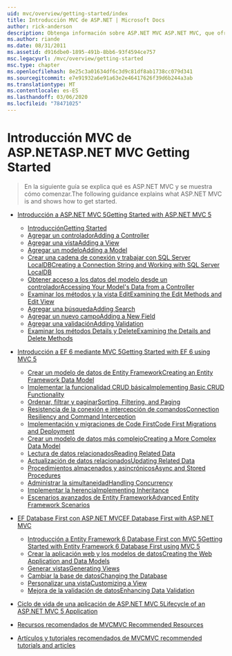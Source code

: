 ```yaml
---
uid: mvc/overview/getting-started/index
title: Introducción MVC de ASP.NET | Microsoft Docs
author: rick-anderson
description: Obtenga información sobre ASP.NET MVC ASP.NET MVC, que ofrece una manera eficaz basada en patrones para crear sitios web dinámicos que permitan una separación limpia de los problemas y de que...
ms.author: riande
ms.date: 08/31/2011
ms.assetid: d916dbe0-1895-491b-8bb6-93f4594ce757
msc.legacyurl: /mvc/overview/getting-started
msc.type: chapter
ms.openlocfilehash: 8e25c3a01634df6c3d9c81df8ab1738cc079d341
ms.sourcegitcommit: e7e91932a6e91a63e2e46417626f39d6b244a3ab
ms.translationtype: MT
ms.contentlocale: es-ES
ms.lasthandoff: 03/06/2020
ms.locfileid: "78471025"
---
```

# <a name="aspnet-mvc-getting-started"></a><span data-ttu-id="1256f-103">Introducción MVC de ASP.NET</span><span class="sxs-lookup"><span data-stu-id="1256f-103">ASP.NET MVC Getting Started</span></span>

> <span data-ttu-id="1256f-104">En la siguiente guía se explica qué es ASP.NET MVC y se muestra cómo comenzar.</span><span class="sxs-lookup"><span data-stu-id="1256f-104">The following guidance explains what ASP.NET MVC is and shows how to get started.</span></span>

- [<span data-ttu-id="1256f-105">Introducción a ASP.NET MVC 5</span><span class="sxs-lookup"><span data-stu-id="1256f-105">Getting Started with ASP.NET MVC 5</span></span>](introduction/index.md)

    - [<span data-ttu-id="1256f-106">Introducción</span><span class="sxs-lookup"><span data-stu-id="1256f-106">Getting Started</span></span>](introduction/getting-started.md)
    - [<span data-ttu-id="1256f-107">Agregar un controlador</span><span class="sxs-lookup"><span data-stu-id="1256f-107">Adding a Controller</span></span>](introduction/adding-a-controller.md)
    - [<span data-ttu-id="1256f-108">Agregar una vista</span><span class="sxs-lookup"><span data-stu-id="1256f-108">Adding a View</span></span>](introduction/adding-a-view.md)
    - [<span data-ttu-id="1256f-109">Agregar un modelo</span><span class="sxs-lookup"><span data-stu-id="1256f-109">Adding a Model</span></span>](introduction/adding-a-model.md)
    - [<span data-ttu-id="1256f-110">Crear una cadena de conexión y trabajar con SQL Server LocalDB</span><span class="sxs-lookup"><span data-stu-id="1256f-110">Creating a Connection String and Working with SQL Server LocalDB</span></span>](introduction/creating-a-connection-string.md)
    - [<span data-ttu-id="1256f-111">Obtener acceso a los datos del modelo desde un controlador</span><span class="sxs-lookup"><span data-stu-id="1256f-111">Accessing Your Model's Data from a Controller</span></span>](introduction/accessing-your-models-data-from-a-controller.md)
    - [<span data-ttu-id="1256f-112">Examinar los métodos y la vista Edit</span><span class="sxs-lookup"><span data-stu-id="1256f-112">Examining the Edit Methods and Edit View</span></span>](introduction/examining-the-edit-methods-and-edit-view.md)
    - [<span data-ttu-id="1256f-113">Agregar una búsqueda</span><span class="sxs-lookup"><span data-stu-id="1256f-113">Adding Search</span></span>](introduction/adding-search.md)
    - [<span data-ttu-id="1256f-114">Agregar un nuevo campo</span><span class="sxs-lookup"><span data-stu-id="1256f-114">Adding a New Field</span></span>](introduction/adding-a-new-field.md)
    - [<span data-ttu-id="1256f-115">Agregar una validación</span><span class="sxs-lookup"><span data-stu-id="1256f-115">Adding Validation</span></span>](introduction/adding-validation.md)
    - [<span data-ttu-id="1256f-116">Examinar los métodos Details y Delete</span><span class="sxs-lookup"><span data-stu-id="1256f-116">Examining the Details and Delete Methods</span></span>](introduction/examining-the-details-and-delete-methods.md)
- [<span data-ttu-id="1256f-117">Introducción a EF 6 mediante MVC 5</span><span class="sxs-lookup"><span data-stu-id="1256f-117">Getting Started with EF 6 using MVC 5</span></span>](getting-started-with-ef-using-mvc/index.md)

    - [<span data-ttu-id="1256f-118">Crear un modelo de datos de Entity Framework</span><span class="sxs-lookup"><span data-stu-id="1256f-118">Creating an Entity Framework Data Model</span></span>](getting-started-with-ef-using-mvc/creating-an-entity-framework-data-model-for-an-asp-net-mvc-application.md)
    - [<span data-ttu-id="1256f-119">Implementar la funcionalidad CRUD básica</span><span class="sxs-lookup"><span data-stu-id="1256f-119">Implementing Basic CRUD Functionality</span></span>](getting-started-with-ef-using-mvc/implementing-basic-crud-functionality-with-the-entity-framework-in-asp-net-mvc-application.md)
    - [<span data-ttu-id="1256f-120">Ordenar, filtrar y paginar</span><span class="sxs-lookup"><span data-stu-id="1256f-120">Sorting, Filtering, and Paging</span></span>](getting-started-with-ef-using-mvc/sorting-filtering-and-paging-with-the-entity-framework-in-an-asp-net-mvc-application.md)
    - [<span data-ttu-id="1256f-121">Resistencia de la conexión e intercepción de comandos</span><span class="sxs-lookup"><span data-stu-id="1256f-121">Connection Resiliency and Command Interception</span></span>](getting-started-with-ef-using-mvc/connection-resiliency-and-command-interception-with-the-entity-framework-in-an-asp-net-mvc-application.md)
    - [<span data-ttu-id="1256f-122">Implementación y migraciones de Code First</span><span class="sxs-lookup"><span data-stu-id="1256f-122">Code First Migrations and Deployment</span></span>](getting-started-with-ef-using-mvc/migrations-and-deployment-with-the-entity-framework-in-an-asp-net-mvc-application.md)
    - [<span data-ttu-id="1256f-123">Crear un modelo de datos más complejo</span><span class="sxs-lookup"><span data-stu-id="1256f-123">Creating a More Complex Data Model</span></span>](getting-started-with-ef-using-mvc/creating-a-more-complex-data-model-for-an-asp-net-mvc-application.md)
    - [<span data-ttu-id="1256f-124">Lectura de datos relacionados</span><span class="sxs-lookup"><span data-stu-id="1256f-124">Reading Related Data</span></span>](getting-started-with-ef-using-mvc/reading-related-data-with-the-entity-framework-in-an-asp-net-mvc-application.md)
    - [<span data-ttu-id="1256f-125">Actualización de datos relacionados</span><span class="sxs-lookup"><span data-stu-id="1256f-125">Updating Related Data</span></span>](getting-started-with-ef-using-mvc/updating-related-data-with-the-entity-framework-in-an-asp-net-mvc-application.md)
    - [<span data-ttu-id="1256f-126">Procedimientos almacenados y asincrónicos</span><span class="sxs-lookup"><span data-stu-id="1256f-126">Async and Stored Procedures</span></span>](getting-started-with-ef-using-mvc/async-and-stored-procedures-with-the-entity-framework-in-an-asp-net-mvc-application.md)
    - [<span data-ttu-id="1256f-127">Administrar la simultaneidad</span><span class="sxs-lookup"><span data-stu-id="1256f-127">Handling Concurrency</span></span>](getting-started-with-ef-using-mvc/handling-concurrency-with-the-entity-framework-in-an-asp-net-mvc-application.md)
    - [<span data-ttu-id="1256f-128">Implementar la herencia</span><span class="sxs-lookup"><span data-stu-id="1256f-128">Implementing Inheritance</span></span>](getting-started-with-ef-using-mvc/implementing-inheritance-with-the-entity-framework-in-an-asp-net-mvc-application.md)
    - [<span data-ttu-id="1256f-129">Escenarios avanzados de Entity Framework</span><span class="sxs-lookup"><span data-stu-id="1256f-129">Advanced Entity Framework Scenarios</span></span>](getting-started-with-ef-using-mvc/advanced-entity-framework-scenarios-for-an-mvc-web-application.md)
- [<span data-ttu-id="1256f-130">EF Database First con ASP.NET MVC</span><span class="sxs-lookup"><span data-stu-id="1256f-130">EF Database First with ASP.NET MVC</span></span>](database-first-development/index.md)

    - [<span data-ttu-id="1256f-131">Introducción a Entity Framework 6 Database First con MVC 5</span><span class="sxs-lookup"><span data-stu-id="1256f-131">Getting Started with Entity Framework 6 Database First using MVC 5</span></span>](database-first-development/setting-up-database.md)
    - [<span data-ttu-id="1256f-132">Crear la aplicación web y los modelos de datos</span><span class="sxs-lookup"><span data-stu-id="1256f-132">Creating the Web Application and Data Models</span></span>](database-first-development/creating-the-web-application.md)
    - [<span data-ttu-id="1256f-133">Generar vistas</span><span class="sxs-lookup"><span data-stu-id="1256f-133">Generating Views</span></span>](database-first-development/generating-views.md)
    - [<span data-ttu-id="1256f-134">Cambiar la base de datos</span><span class="sxs-lookup"><span data-stu-id="1256f-134">Changing the Database</span></span>](database-first-development/changing-the-database.md)
    - [<span data-ttu-id="1256f-135">Personalizar una vista</span><span class="sxs-lookup"><span data-stu-id="1256f-135">Customizing a View</span></span>](database-first-development/customizing-a-view.md)
    - [<span data-ttu-id="1256f-136">Mejora de la validación de datos</span><span class="sxs-lookup"><span data-stu-id="1256f-136">Enhancing Data Validation</span></span>](database-first-development/enhancing-data-validation.md)
- [<span data-ttu-id="1256f-137">Ciclo de vida de una aplicación de ASP.NET MVC 5</span><span class="sxs-lookup"><span data-stu-id="1256f-137">Lifecycle of an ASP.NET MVC 5 Application</span></span>](lifecycle-of-an-aspnet-mvc-5-application.md)
- [<span data-ttu-id="1256f-138">Recursos recomendados de MVC</span><span class="sxs-lookup"><span data-stu-id="1256f-138">MVC Recommended Resources</span></span>](recommended-resources-for-mvc.md)
- [<span data-ttu-id="1256f-139">Artículos y tutoriales recomendados de MVC</span><span class="sxs-lookup"><span data-stu-id="1256f-139">MVC recommended tutorials and articles</span></span>](mvc-learning-sequence.md)

